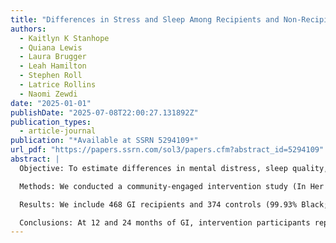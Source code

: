 ```yaml
---
title: "Differences in Stress and Sleep Among Recipients and Non-Recipients of 12 and 24 Months of Guaranteed Income, a Community-Based Study Among Black Women in Georgia"
authors:
  - Kaitlyn K Stanhope
  - Quiana Lewis
  - Laura Brugger
  - Leah Hamilton
  - Stephen Roll
  - Latrice Rollins
  - Naomi Zewdi
date: "2025-01-01"
publishDate: "2025-07-08T22:00:27.131892Z"
publication_types:
  - article-journal
publication: "*Available at SSRN 5294109*"
url_pdf: "https://papers.ssrn.com/sol3/papers.cfm?abstract_id=5294109"
abstract: |
  Objective: To estimate differences in mental distress, sleep quality, and sleep duration following twelve and twenty-four months of receipt of guaranteed income (GI) between program participants and a comparison group.

  Methods: We conducted a community-engaged intervention study (In Her Hands) between 2022-2024 in Georgia, United States. Participants included self-identified Black women with income ≤ 200% of the federal poverty level who participated in follow-up surveys (12-month participation rates: intervention: 40.8%; control: 11.9%). GI recipients were selected via lottery; comparison participants were those not selected at baseline who completed follow-up surveys. We measured mental distress using the Kessler-10 and sleep quality and duration via the Pittsburgh Sleep Quality Index at 12- and 24-months following enrollment. We fit linear regression models using generalized estimating equations, accounting for site, age, and wave to estimate differences and 95% confidence intervals.

  Results: We include 468 GI recipients and 374 controls (99.93% Black; mean age 37.0 years, median annual income: $11,400). Following 12 and 24 months of GI receipt, GI recipients reported improved sleep quality (24 month difference in PSQI score, -1.33 (-1.83, -0.82)) and reduced mental distress (24 month K10 difference: -3.99 (-5.45, -2.52)) but not significant differences in sleep duration (24 month difference: 0.22 (-0.15, 0.60).

  Conclusions: At 12 and 24 months of GI, intervention participants reported higher sleep quality and lower mental distress compared to a comparison group.
---
```


